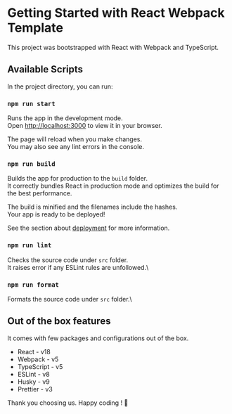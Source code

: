 # Getting Started with React Webpack Template

This project was bootstrapped with React with Webpack and TypeScript.

## Available Scripts

In the project directory, you can run:

### `npm run start`

Runs the app in the development mode.\
Open [http://localhost:3000](http://localhost:3000) to view it in your browser.

The page will reload when you make changes.\
You may also see any lint errors in the console.

### `npm run build`

Builds the app for production to the `build` folder.\
It correctly bundles React in production mode and optimizes the build for the best performance.

The build is minified and the filenames include the hashes.\
Your app is ready to be deployed!

See the section about [deployment](https://facebook.github.io/create-react-app/docs/deployment) for more information.

### `npm run lint`

Checks the source code under `src` folder.\
It raises error if any ESLint rules are unfollowed.\

### `npm run format`

Formats the source code under `src` folder.\

## Out of the box features

It comes with few packages and configurations out of the box.

- React - v18
- Webpack - v5
- TypeScript - v5
- ESLint - v8
- Husky - v9
- Prettier - v3

Thank you choosing us. Happy coding ! 🥳
